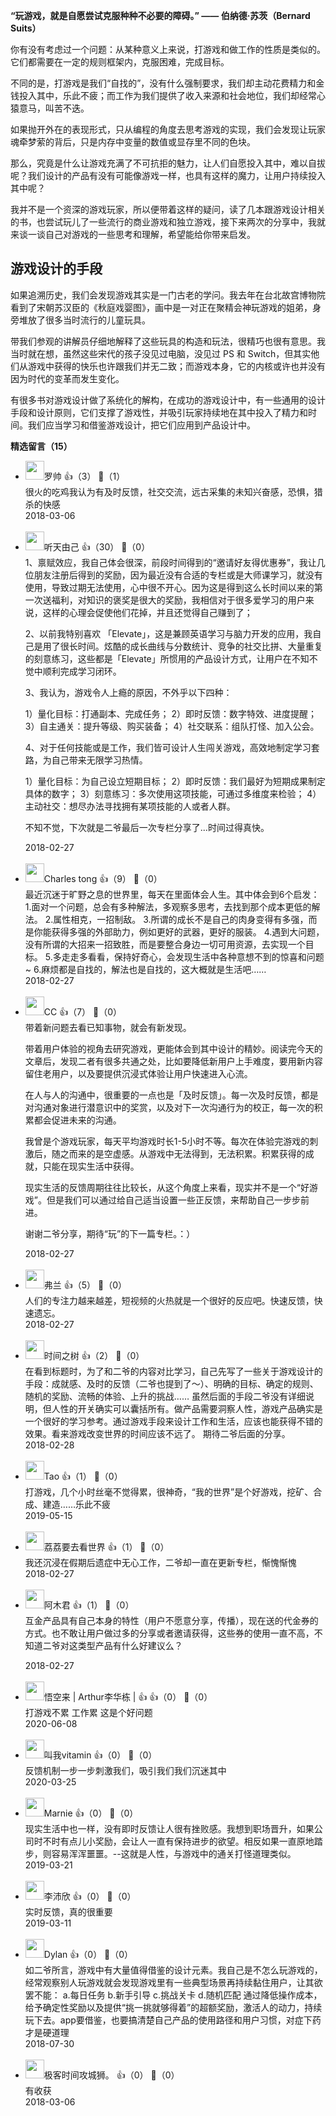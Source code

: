 **“玩游戏，就是自愿尝试克服种种不必要的障碍。” —— 伯纳德·苏茨（Bernard Suits）**

你有没有考虑过一个问题：从某种意义上来说，打游戏和做工作的性质是类似的。它们都需要在一定的规则框架内，克服困难，完成目标。

不同的是，打游戏是我们“自找的”，没有什么强制要求，我们却主动花费精力和金钱投入其中，乐此不疲；而工作为我们提供了收入来源和社会地位，我们却经常心猿意马，叫苦不迭。

如果抛开外在的表现形式，只从编程的角度去思考游戏的实现，我们会发现让玩家魂牵梦萦的背后，只是内存中变量的数值或显存里不同的色块。

那么，究竟是什么让游戏充满了不可抗拒的魅力，让人们自愿投入其中，难以自拔呢？我们设计的产品有没有可能像游戏一样，也具有这样的魔力，让用户持续投入其中呢？

我并不是一个资深的游戏玩家，所以便带着这样的疑问，读了几本跟游戏设计相关的书，也尝试玩儿了一些流行的商业游戏和独立游戏，接下来两次的分享中，我就来谈一谈自己对游戏的一些思考和理解，希望能给你带来启发。

## 游戏设计的手段

如果追溯历史，我们会发现游戏其实是一门古老的学问。我去年在台北故宫博物院看到了宋朝苏汉臣的《秋庭戏婴图》，画中是一对正在聚精会神玩游戏的姐弟，身旁堆放了很多当时流行的儿童玩具。

带我们参观的讲解员仔细地解释了这些玩具的构造和玩法，很精巧也很有意思。我当时就在想，虽然这些宋代的孩子没见过电脑，没见过 PS 和 Switch，但其实他们从游戏中获得的快乐也许跟我们并无二致；而游戏本身，它的内核或许也并没有因为时代的变革而发生变化。

有很多书对游戏设计做了系统化的解构，在成功的游戏设计中，有一些通用的设计手段和设计原则，它们支撑了游戏性，并吸引玩家持续地在其中投入了精力和时间。我们应当学习和借鉴游戏设计，把它们应用到产品设计中。
<div><strong>精选留言（15）</strong></div><ul>
<li><img src="https://static001.geekbang.org/account/avatar/00/0f/9b/d4/ec627af3.jpg" width="30px"><span>罗帅</span> 👍（3） 💬（1）<div>很火的吃鸡我认为有及时反馈，社交交流，远古采集的未知兴奋感，恐惧，猎杀的快感</div>2018-03-06</li><br/><li><img src="https://static001.geekbang.org/account/avatar/00/0f/8e/8b/38b93ca0.jpg" width="30px"><span>听天由己</span> 👍（30） 💬（0）<div>1、禀赋效应，我自己体会很深，前段时间得到的“邀请好友得优惠券”，我让几位朋友注册后得到的奖励，因为最近没有合适的专栏或是大师课学习，就没有使用，导致过期无法使用，心中很不开心。因为这是得到这么长时间以来的第一次送福利，对知识的褒奖是很大的奖励，我相信对于很多爱学习的用户来说，这样的心理会促使他们花掉，并且还觉得自己赚到了；

2、以前我特别喜欢 「Elevate」，这是兼顾英语学习与脑力开发的应用，我自己是用了很长时间。炫酷的成长曲线与分数统计、竞争的社交比拼、大量重复的刻意练习，这些都是「Elevate」所惯用的产品设计方式，让用户在不知不觉中顺利完成学习闭环。

3、我认为，游戏令人上瘾的原因，不外乎以下四种：

1）量化目标：打通副本、完成任务；
2）即时反馈：数字特效、进度提醒；
3）自主通关：提升等级、购买装备；
4）社交联系：组队打怪、加入公会。

4、对于任何技能或是工作，我们皆可设计人生闯关游戏，高效地制定学习套路，为自己带来无限学习热情。

1）量化目标：为自己设立短期目标；
2）即时反馈：我们最好为短期成果制定具体的数字；
3）刻意练习：多次使用这项技能，可通过多维度来检验；
4）主动社交：想尽办法寻找拥有某项技能的人或者人群。

不知不觉，下次就是二爷最后一次专栏分享了...时间过得真快。</div>2018-02-27</li><br/><li><img src="https://static001.geekbang.org/account/avatar/00/0f/5c/72/9dd6407f.jpg" width="30px"><span>Charles tong</span> 👍（9） 💬（0）<div>最近沉迷于旷野之息的世界里，每天在里面体会人生。其中体会到6个启发：
1.面对一个问题，总会有多种解法，多观察多思考，去找到那个成本更低的解法。
2.属性相克，一招制敌。
3.所谓的成长不是自己的肉身变得有多强，而是你能获得多强的外部助力，例如更好的武器，更好的服装。
4.遇到大问题，没有所谓的大招来一招致胜，而是要整合身边一切可用资源，去实现一个目标。
5.多走走多看看，保持好奇心，会发现生活中各种意想不到的惊喜和问题~
6.麻烦都是自找的，解法也是自找的，这大概就是生活吧……</div>2018-02-27</li><br/><li><img src="https://static001.geekbang.org/account/avatar/00/0f/94/56/4b8395f6.jpg" width="30px"><span>CC</span> 👍（7） 💬（0）<div>带着新问题去看已知事物，就会有新发现。

带着用户体验的视角去研究游戏，更能体会到其中设计的精妙。阅读完今天的文章后，发现二者有很多共通之处，比如要降低新用户上手难度，要用新内容留住老用户，以及要提供沉浸式体验让用户快速进入心流。

在人与人的沟通中，很重要的一点也是「及时反馈」。每一次及时反馈，都是对沟通对象进行潜意识中的奖赏，以及对下一次沟通行为的校正，每一次的积累都会促进未来的沟通。

我曾是个游戏玩家，每天平均游戏时长1-5小时不等。每次在体验完游戏的刺激后，随之而来的是空虚感。从游戏中无法得到，无法积累。积累获得的成就，只能在现实生活中获得。

现实生活的反馈周期往往比较长，从这个角度上来看，现实并不是一个“好游戏”。但是我们可以通过给自己适当设置一些正反馈，来帮助自己一步步前进。

谢谢二爷分享，期待“玩”的下一篇专栏。：）</div>2018-02-27</li><br/><li><img src="https://static001.geekbang.org/account/avatar/00/0f/94/20/abb7bfe3.jpg" width="30px"><span>弗兰</span> 👍（5） 💬（0）<div>人们的专注力越来越差，短视频的火热就是一个很好的反应吧。快速反馈，快速遗忘。</div>2018-02-27</li><br/><li><img src="https://static001.geekbang.org/account/avatar/00/0f/91/32/9386e7ed.jpg" width="30px"><span>时间之树</span> 👍（2） 💬（0）<div>在看到标题时，为了和二爷的内容对比学习，自己先写了一些关于游戏设计的手段：成就感、及时的反馈（二爷也提到了～）、明确的目标、确定的规则、随机的奖励、流畅的体验、上升的挑战……
虽然后面的手段二爷没有详细说明，但人性的开关确实可以囊括所有。做产品需要洞察人性，游戏产品确实是一个很好的学习参考。通过游戏手段来设计工作和生活，应该也能获得不错的效果。看来游戏改变世界的时间应该不远了。
期待二爷后面的分享。</div>2018-02-28</li><br/><li><img src="https://static001.geekbang.org/account/avatar/00/10/10/69/18446878.jpg" width="30px"><span>Tao</span> 👍（1） 💬（0）<div>打游戏，几个小时丝毫不觉得累，很神奇，“我的世界”是个好游戏，挖矿、合成、建造……乐此不疲</div>2019-05-15</li><br/><li><img src="https://static001.geekbang.org/account/avatar/00/0f/94/d6/7a94e7e0.jpg" width="30px"><span>荔荔要去看世界</span> 👍（1） 💬（0）<div>我还沉浸在假期后遗症中无心工作，二爷却一直在更新专栏，惭愧惭愧</div>2018-02-27</li><br/><li><img src="" width="30px"><span>阿木君</span> 👍（1） 💬（0）<div>
互金产品具有自己本身的特性（用户不愿意分享，传播），现在送的代金券的方式。也不敢让用户做过多的分享或者邀请获得，这些券的使用一直不高，不知道二爷对这类型产品有什么好建议么？
</div>2018-02-27</li><br/><li><img src="https://static001.geekbang.org/account/avatar/00/0f/90/41/9113d93f.jpg" width="30px"><span>悟空来 |  Arthur李华栋  |  👍</span> 👍（0） 💬（0）<div>打游戏不累 工作累 这是个好问题</div>2020-06-08</li><br/><li><img src="http://thirdwx.qlogo.cn/mmopen/vi_32/DYAIOgq83epY4V8cbyeoSqRNUibJl14uh8kCLxFBsgIiaWv2vDMvLhk5JLRbKA8ibgcIZoBDSXOVibH8oYkib0UrEMw/132" width="30px"><span>叫我vitamin</span> 👍（0） 💬（0）<div>反馈机制一步一步刺激我们，吸引我们我们沉迷其中</div>2020-03-25</li><br/><li><img src="https://static001.geekbang.org/account/avatar/00/0f/49/b8/fb19aa6a.jpg" width="30px"><span>Marnie</span> 👍（0） 💬（0）<div>现实生活中也一样，没有即时反馈让人很有挫败感。我想到职场晋升，如果公司时不时有点儿小奖励，会让人一直有保持进步的欲望。相反如果一直原地踏步，则容易浑浑噩噩。--这就是人性，与游戏中的通关打怪道理类似。</div>2019-03-21</li><br/><li><img src="https://static001.geekbang.org/account/avatar/00/14/cb/07/e34220d6.jpg" width="30px"><span>李沛欣</span> 👍（0） 💬（0）<div>实时反馈，真的很重要</div>2019-03-11</li><br/><li><img src="https://static001.geekbang.org/account/avatar/00/10/94/ee/8451dfc4.jpg" width="30px"><span>Dylan</span> 👍（0） 💬（0）<div>如二爷所言，游戏中有大量值得借鉴的设计元素。我自己是不怎么玩游戏的，经常观察别人玩游戏就会发现游戏里有一些典型场景再持续黏住用户，让其欲罢不能：
a.每日任务
b.新手引导
c.挑战关卡
d.随机匹配
通过降低操作成本，给予确定性奖励以及提供“挑一挑就够得着”的超额奖励，激活人的动力，持续玩下去。app要借鉴，也要搞清楚自己产品的使用路径和用户习惯，对症下药才是硬道理</div>2018-07-30</li><br/><li><img src="https://static001.geekbang.org/account/avatar/00/0f/80/04/e6989d2a.jpg" width="30px"><span>极客时间攻城狮。</span> 👍（0） 💬（0）<div>有收获</div>2018-03-06</li><br/>
</ul>